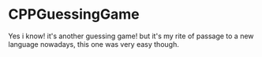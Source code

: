 # CPPGuessingGame
Yes i know! it's another guessing game! but it's my rite of passage to a new language nowadays, this one was very easy though.
